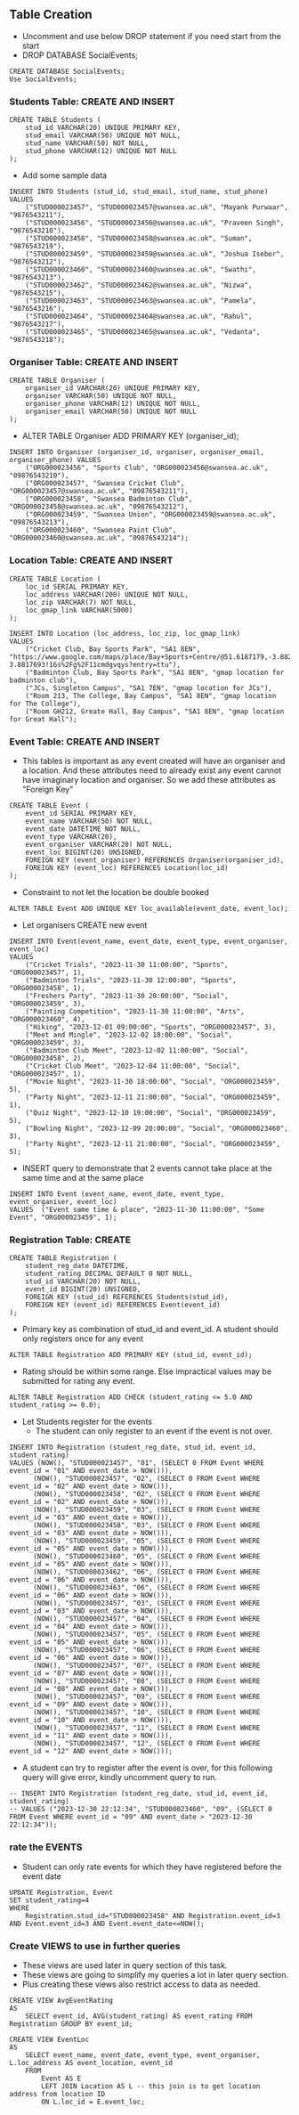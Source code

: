 
## Table Creation

- Uncomment and use below DROP statement if you need start from the start
- DROP DATABASE SocialEvents;
```
CREATE DATABASE SocialEvents;
Use SocialEvents;
```

### Students Table: CREATE AND INSERT

```
CREATE TABLE Students (
    stud_id VARCHAR(20) UNIQUE PRIMARY KEY,
    stud_email VARCHAR(50) UNIQUE NOT NULL,
    stud_name VARCHAR(50) NOT NULL,
    stud_phone VARCHAR(12) UNIQUE NOT NULL
);
```
- Add some sample data
```
INSERT INTO Students (stud_id, stud_email, stud_name, stud_phone) VALUES
    ("STUD000023457", "STUD000023457@swansea.ac.uk", "Mayank Purwaar", "9876543211"),
    ("STUD000023456", "STUD000023456@swansea.ac.uk", "Praveen Singh", "9876543210"),
    ("STUD000023458", "STUD000023458@swansea.ac.uk", "Suman", "9876543219"),
    ("STUD000023459", "STUD000023459@swansea.ac.uk", "Joshua Isebor", "9876543212"),
    ("STUD000023460", "STUD000023460@swansea.ac.uk", "Swathi", "9876543213"),
    ("STUD000023462", "STUD000023462@swansea.ac.uk", "Nizwa", "9876543215"),
    ("STUD000023463", "STUD000023463@swansea.ac.uk", "Pamela", "9876543216"),
    ("STUD000023464", "STUD000023464@swansea.ac.uk", "Rahul", "9876543217"),
    ("STUD000023465", "STUD000023465@swansea.ac.uk", "Vedanta", "9876543218");
```

### Organiser Table: CREATE AND INSERT
```
CREATE TABLE Organiser (
    organiser_id VARCHAR(20) UNIQUE PRIMARY KEY,
    organiser VARCHAR(50) UNIQUE NOT NULL,
    organiser_phone VARCHAR(12) UNIQUE NOT NULL,
    organiser_email VARCHAR(50) UNIQUE NOT NULL
);
```
- ALTER TABLE Organiser ADD PRIMARY KEY (organiser_id);
```
INSERT INTO Organiser (organiser_id, organiser, organiser_email, organiser_phone) VALUES
    ("ORG000023456", "Sports Club", "ORG000023456@swansea.ac.uk", "09876543210"),
    ("ORG000023457", "Swansea Cricket Club", "ORG000023457@swansea.ac.uk", "09876543211"),
    ("ORG000023458", "Swansea Badminton Club", "ORG000023458@swansea.ac.uk", "09876543212"),
    ("ORG000023459", "Swansea Union", "ORG000023459@swansea.ac.uk", "09876543213"),
    ("ORG000023460", "Swansea Paint Club", "ORG000023460@swansea.ac.uk", "09876543214");
```

### Location Table: CREATE AND INSERT
```
CREATE TABLE Location (
    loc_id SERIAL PRIMARY KEY,
    loc_address VARCHAR(200) UNIQUE NOT NULL,
    loc_zip VARCHAR(7) NOT NULL,
    loc_gmap_link VARCHAR(5000)
);
```
```
INSERT INTO Location (loc_address, loc_zip, loc_gmap_link)
VALUES
    ("Cricket Club, Bay Sports Park", "SA1 8EN", "https://www.google.com/maps/place/Bay+Sports+Centre/@51.6187179,-3.8821509,19z/data=!4m6!3m5!1s0x486e6077db135999:0x6f4fed9b36232128!8m2!3d51.6188405!4d-3.8817693!16s%2Fg%2F11cmdgvqys?entry=ttu"),
    ("Badminton Club, Bay Sports Park", "SA1 8EN", "gmap location for badminton club"),
    ("JCs, Singleton Campus", "SA1 7EN", "gmap location for JCs"),
    ("Room 213, The College, Bay Campus", "SA1 8EN", "gmap location for The College"),
    ("Room GH212, Greate Hall, Bay Campus", "SA1 8EN", "gmap location for Great Hall");
```



### Event Table: CREATE AND INSERT
- This tables is important as any event created will have an organiser and a location. And these attributes need to already exist any event cannot have imaginary location and organiser. So we add these attributes as "Foreign Key"
```
CREATE TABLE Event (
    event_id SERIAL PRIMARY KEY,
    event_name VARCHAR(50) NOT NULL,
    event_date DATETIME NOT NULL,
    event_type VARCHAR(20),
    event_organiser VARCHAR(20) NOT NULL,
    event_loc BIGINT(20) UNSIGNED,
    FOREIGN KEY (event_organiser) REFERENCES Organiser(organiser_id),
    FOREIGN KEY (event_loc) REFERENCES Location(loc_id)
);
```
- Constraint to not let the location be double booked
```
ALTER TABLE Event ADD UNIQUE KEY loc_available(event_date, event_loc);
```

- Let organisers CREATE new event
```
INSERT INTO Event(event_name, event_date, event_type, event_organiser, event_loc)
VALUES
    ("Cricket Trials", "2023-11-30 11:00:00", "Sports", "ORG000023457", 1),
    ("Badminton Trials", "2023-11-30 12:00:00", "Sports", "ORG000023458", 1),
    ("Freshers Party", "2023-11-30 20:00:00", "Social", "ORG000023459", 3),
    ("Painting Competition", "2023-11-30 11:00:00", "Arts", "ORG000023460", 4),
    ("Hiking", "2023-12-01 09:00:00", "Sports", "ORG000023457", 3),
    ("Meet and Mingle", "2023-12-02 18:00:00", "Social", "ORG000023459", 3),
    ("Badminton Club Meet", "2023-12-02 11:00:00", "Social", "ORG000023458", 2),
    ("Cricket Club Meet", "2023-12-04 11:00:00", "Social", "ORG000023457", 1),
    ("Movie Night", "2023-11-30 18:00:00", "Social", "ORG000023459", 5),
    ("Party Night", "2023-12-11 21:00:00", "Social", "ORG000023459", 1),
    ("Quiz Night", "2023-12-10 19:00:00", "Social", "ORG000023459", 5),
    ("Bowling Night", "2023-12-09 20:00:00", "Social", "ORG000023460", 3),
    ("Party Night", "2023-12-11 21:00:00", "Social", "ORG000023459", 5);
```

- INSERT query to demonstrate that 2 events cannot take place at the same time and at the same place
```
INSERT INTO Event (event_name, event_date, event_type, event_organiser, event_loc)
VALUES  ("Event same time & place", "2023-11-30 11:00:00", "Some Event", "ORG000023459", 1);
```

### Registration Table: CREATE

```
CREATE TABLE Registration (
    student_reg_date DATETIME,
    student_rating DECIMAL DEFAULT 0 NOT NULL,
    stud_id VARCHAR(20) NOT NULL,
    event_id BIGINT(20) UNSIGNED,
    FOREIGN KEY (stud_id) REFERENCES Students(stud_id),
    FOREIGN KEY (event_id) REFERENCES Event(event_id)
);
```
- Primary key as combination of stud_id and event_id. A student should only registers once for any event
```
ALTER TABLE Registration ADD PRIMARY KEY (stud_id, event_id);
```
- Rating should be within some range. Else impractical values may be submitted for rating any event.
```
ALTER TABLE Registration ADD CHECK (student_rating <= 5.0 AND student_rating >= 0.0);
```


- Let Students register for the events
  - The student can only register to an event if the event is not over.

<!-- INSERT INTO Registration (student_reg_date, stud_id, event_id, student_rating)
VALUES (NOW(), "STUD000023456", "01", (SELECT 0 FROM Event WHERE event_id = "01" AND event_date > NOW())); -->
<!-- -- Since I do not know when will this will be checked and marked the followig query use exact datetime instead of NOW() as in above. -->
```
INSERT INTO Registration (student_reg_date, stud_id, event_id, student_rating)
VALUES (NOW(), "STUD000023457", "01", (SELECT 0 FROM Event WHERE event_id = "01" AND event_date > NOW())),
      (NOW(), "STUD000023457", "02", (SELECT 0 FROM Event WHERE event_id = "02" AND event_date > NOW())),
      (NOW(), "STUD000023458", "02", (SELECT 0 FROM Event WHERE event_id = "02" AND event_date > NOW())),
      (NOW(), "STUD000023459", "03", (SELECT 0 FROM Event WHERE event_id = "03" AND event_date > NOW())),
      (NOW(), "STUD000023458", "03", (SELECT 0 FROM Event WHERE event_id = "03" AND event_date > NOW())),
      (NOW(), "STUD000023459", "05", (SELECT 0 FROM Event WHERE event_id = "05" AND event_date > NOW())),
      (NOW(), "STUD000023460", "05", (SELECT 0 FROM Event WHERE event_id = "05" AND event_date > NOW())),
      (NOW(), "STUD000023462", "06", (SELECT 0 FROM Event WHERE event_id = "06" AND event_date > NOW())),
      (NOW(), "STUD000023463", "06", (SELECT 0 FROM Event WHERE event_id = "06" AND event_date > NOW())),
      (NOW(), "STUD000023457", "03", (SELECT 0 FROM Event WHERE event_id = "03" AND event_date > NOW())),
      (NOW(), "STUD000023457", "04", (SELECT 0 FROM Event WHERE event_id = "04" AND event_date > NOW())),
      (NOW(), "STUD000023457", "05", (SELECT 0 FROM Event WHERE event_id = "05" AND event_date > NOW())),
      (NOW(), "STUD000023457", "06", (SELECT 0 FROM Event WHERE event_id = "06" AND event_date > NOW())),
      (NOW(), "STUD000023457", "07", (SELECT 0 FROM Event WHERE event_id = "07" AND event_date > NOW())),
      (NOW(), "STUD000023457", "08", (SELECT 0 FROM Event WHERE event_id = "08" AND event_date > NOW())),
      (NOW(), "STUD000023457", "09", (SELECT 0 FROM Event WHERE event_id = "09" AND event_date > NOW())),
      (NOW(), "STUD000023457", "10", (SELECT 0 FROM Event WHERE event_id = "10" AND event_date > NOW())),
      (NOW(), "STUD000023457", "11", (SELECT 0 FROM Event WHERE event_id = "11" AND event_date > NOW())),
      (NOW(), "STUD000023457", "12", (SELECT 0 FROM Event WHERE event_id = "12" AND event_date > NOW()));
```
<!-- INSERT INTO Registration (student_reg_date, stud_id, event_id, student_rating)
VALUES ("2023-11-21 22:12:34", "STUD000023462", "07", (SELECT 0 FROM Event WHERE event_id = "07" AND event_date > "2023-11-21 22:12:34")); -->

- A student can try to register after the event is over, for this following query will give error, kindly uncomment query to run.
```
-- INSERT INTO Registration (student_reg_date, stud_id, event_id, student_rating)
-- VALUES ("2023-12-30 22:12:34", "STUD000023460", "09", (SELECT 0 FROM Event WHERE event_id = "09" AND event_date > "2023-12-30 22:12:34"));
```

### rate the EVENTS

- Student can only rate events for which they have registered before the event date

```
UPDATE Registration, Event
SET student_rating=4
WHERE
    Registration.stud_id="STUD000023458" AND Registration.event_id=3 AND Event.event_id=3 AND Event.event_date<=NOW();
```

<!-- -- since I do not know by the time this code is run whether the event will be over or not, to be rated.
-- So I will use custom datetime to allow the rating by students.
UPDATE Registration, Event
SET student_rating=4
WHERE
    Registration.stud_id="STUD000023456" AND Registration.event_id=1 AND Event.event_id=1 AND Event.event_date <="2023-12-25 11:00:00";
UPDATE Registration, Event
SET student_rating=3
WHERE
    Registration.stud_id="STUD000023457" AND Registration.event_id=1 AND Event.event_id=1 AND Event.event_date <="2023-12-25 11:00:00";
UPDATE Registration, Event
SET student_rating=5
WHERE
    Registration.stud_id="STUD000023457" AND Registration.event_id=2 AND Event.event_id=2 AND Event.event_date <="2023-12-25 11:00:00";
UPDATE Registration, Event
SET student_rating=3
WHERE
    Registration.stud_id="STUD000023458" AND Registration.event_id=2 AND Event.event_id=2 AND Event.event_date <="2023-12-25 11:00:00";
UPDATE Registration, Event
SET student_rating=3
WHERE
    Registration.stud_id="STUD000023459" AND Registration.event_id=3 AND Event.event_id=3 AND Event.event_date <="2023-12-25 11:00:00";
UPDATE Registration, Event
SET student_rating=5
WHERE
    Registration.stud_id="STUD000023459" AND Registration.event_id=5 AND Event.event_id=5 AND Event.event_date <="2023-12-25 11:00:00";
UPDATE Registration, Event
SET student_rating=4
WHERE
    Registration.stud_id="STUD000023462" AND Registration.event_id=6 AND Event.event_id=6 AND Event.event_date <="2023-12-25 11:00:00";

UPDATE Registration, Event
SET student_rating=4
WHERE
    Registration.stud_id="STUD000023457" AND Registration.event_id=3 AND Event.event_id=3 AND Event.event_date <="2023-12-25 11:00:00";
UPDATE Registration, Event
SET student_rating=3
WHERE
    Registration.stud_id="STUD000023457" AND Registration.event_id=4 AND Event.event_id=4 AND Event.event_date <="2023-12-25 11:00:00";
UPDATE Registration, Event
SET student_rating=5
WHERE
    Registration.stud_id="STUD000023457" AND Registration.event_id=5 AND Event.event_id=5 AND Event.event_date <="2023-12-25 11:00:00";
UPDATE Registration, Event
SET student_rating=4
WHERE
    Registration.stud_id="STUD000023457" AND Registration.event_id=5 AND Event.event_id=5 AND Event.event_date <="2023-12-25 11:00:00";
UPDATE Registration, Event
SET student_rating=3
WHERE
    Registration.stud_id="STUD000023457" AND Registration.event_id=6 AND Event.event_id=6 AND Event.event_date <="2023-12-25 11:00:00";
UPDATE Registration, Event
SET student_rating=5
WHERE
    Registration.stud_id="STUD000023457" AND Registration.event_id=7 AND Event.event_id=7 AND Event.event_date <="2023-12-25 11:00:00";
UPDATE Registration, Event
SET student_rating=2
WHERE
    Registration.stud_id="STUD000023457" AND Registration.event_id=8 AND Event.event_id=8 AND Event.event_date <="2023-12-25 11:00:00";
UPDATE Registration, Event
SET student_rating=4
WHERE
    Registration.stud_id="STUD000023457" AND Registration.event_id=9 AND Event.event_id=9 AND Event.event_date <="2023-12-25 11:00:00";
UPDATE Registration, Event
SET student_rating=5
WHERE
    Registration.stud_id="STUD000023457" AND Registration.event_id=10 AND Event.event_id=10 AND Event.event_date <="2023-12-25 11:00:00";
UPDATE Registration, Event
SET student_rating=3
WHERE
    Registration.stud_id="STUD000023457" AND Registration.event_id=11 AND Event.event_id=11 AND Event.event_date <="2023-12-25 11:00:00"; -->


### Create VIEWS to use in further queries

- These views are used later in query section of this task.
- These views are going to simplify my queries a lot in later query section.
- Plus creating these views also restrict access to data as needed.

```
CREATE VIEW AvgEventRating
AS
    SELECT event_id, AVG(student_rating) AS event_rating FROM Registration GROUP BY event_id;
```
```
CREATE VIEW EventLoc
AS
    SELECT event_name, event_date, event_type, event_organiser, L.loc_address AS event_location, event_id
    FROM
        Event AS E
        LEFT JOIN Location AS L -- this join is to get location address from location ID
        ON L.loc_id = E.event_loc;
```
